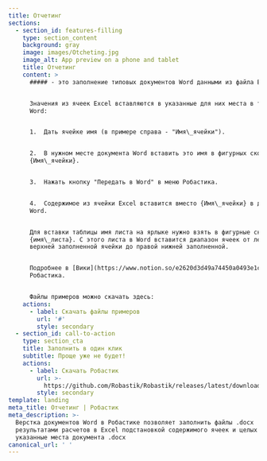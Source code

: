 ```yaml
---
title: Отчетинг
sections:
  - section_id: features-filling
    type: section_content
    background: gray
    image: images/Otcheting.jpg
    image_alt: App preview on a phone and tablet
    title: Отчетинг
    content: >
      ##### - это заполнение типовых документов Word данными из файла Excel.


      Значения из ячеек Excel вставляются в указанные для них места в тексте
      Word:


      1.  Дать ячейке имя (в примере справа - "Имя\_ячейки").


      2.  В нужном месте документа Word вставить это имя в фигурных скобках
      {Имя\_ячейки}.


      3.  Нажать кнопку "Передать в Word" в меню Робастика.


      4.  Содержимое из ячейки Excel вставится вместо {Имя\_ячейки} в документе
      Word.


      Для вставки таблицы имя листа на ярлыке нужно взять в фигурные скобки:
      {имя\_листа}. С этого листа в Word вставится диапазон ячеек от левой
      верхней заполненной ячейки до правой нижней заполненной.


      Подробнее в [Вики](https://www.notion.so/e2620d3d49a74450a0493e1c9c398d2d)
      Робастика.


      Файлы примеров можно скачать здесь:
    actions:
      - label: Скачать файлы примеров
        url: '#'
        style: secondary
  - section_id: call-to-action
    type: section_cta
    title: Заполнить в один клик
    subtitle: Проще уже не будет!
    actions:
      - label: Скачать Робастик
        url: >-
          https://github.com/Robastik/Robastik/releases/latest/download/Robastik.for.Excel.64-bit.zip
        style: secondary
template: landing
meta_title: Отчетинг | Робастик
meta_description: >-
  Верстка документов Word в Робастике позволяет заполнить файлы .docx
  результатами расчетов в Excel подстановкой содержимого ячеек и целых таблиц в
  указанные места документа .docx
canonical_url: ' '
---
```

